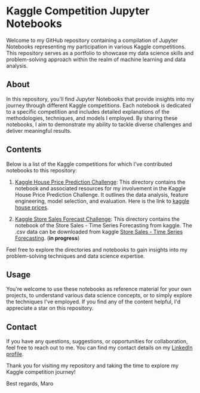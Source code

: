 # Kaggle Competition Jupyter Notebooks

Welcome to my GitHub repository containing a compilation of Jupyter Notebooks representing my participation in various Kaggle competitions. This repository serves as a portfolio to showcase my data science skills and problem-solving approach within the realm of machine learning and data analysis.

## About

In this repository, you'll find Jupyter Notebooks that provide insights into my journey through different Kaggle competitions. Each notebook is dedicated to a specific competition and includes detailed explanations of the methodologies, techniques, and models I employed. By sharing these notebooks, I aim to demonstrate my ability to tackle diverse challenges and deliver meaningful results.

## Contents

Below is a list of the Kaggle competitions for which I've contributed notebooks to this repository:

1. [Kaggle House Price Prediction Challenge](./house-prices-advanced-regression-techniques/): This directory contains the notebook and associated resources for my involvement in the Kaggle House Price Prediction Challenge. It outlines the data analysis, feature engineering, model selection, and evaluation. Here is the link to [kaggle house prices](https://www.kaggle.com/competitions/house-prices-advanced-regression-techniques/data).

1. [Kaggle Store Sales Forecast Challenge](./store-sales-time-series-forecasting/): This directory contains the notebook of the Store Sales - Time Series Forecasting from kaggle. The .csv data can be downloaded from kaggle [Store Sales - Time Series Forecasting](https://www.kaggle.com/competitions/store-sales-time-series-forecasting/data). (__in progress__)

Feel free to explore the directories and notebooks to gain insights into my problem-solving techniques and data science expertise.

## Usage

You're welcome to use these notebooks as reference material for your own projects, to understand various data science concepts, or to simply explore the techniques I've employed. If you find any of the content helpful, I'd appreciate a star on this repository.

## Contact

If you have any questions, suggestions, or opportunities for collaboration, feel free to reach out to me. You can find my contact details on my [LinkedIn profile](https://www.linkedin.com/in/maximilian-rosen-092317188).

Thank you for visiting my repository and taking the time to explore my Kaggle competition journey!

Best regards,
Maro
